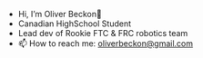 -  Hi, I’m Oliver Beckon👋
-  Canadian HighSchool Student
-  Lead dev of Rookie FTC & FRC robotics team
- 📫 How to reach me: oliverbeckon@gmail.com 


<!---
oliverbeckon/oliverbeckon is a ✨ special ✨ repository because its `README.md` (this file) appears on your GitHub profile.
You can click the Preview link to take a look at your changes.
--->
